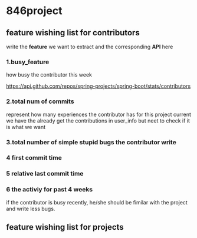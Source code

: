 # 846project

## feature wishing list for contributors

write the **feature** we want to extract and the corresponding **API** here

### 1.busy_feature
how busy the contributor this week

https://api.github.com/repos/spring-projects/spring-boot/stats/contributors

### 2.total num of commits
represent how many experiences the contributor has for this project
current we have the already get the contributions in user_info
but neet to check if it is what we want

### 3.total number of simple stupid bugs the contributor write

### 4 first commit time

### 5 relative last commit time

### 6 the activiy for past 4 weeks
if the contributor is busy recently, he/she should be fimilar with the project and write less bugs.

## feature wishing list for projects

